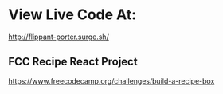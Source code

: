 
# View Live Code At: 
http://flippant-porter.surge.sh/

## FCC Recipe React Project

https://www.freecodecamp.org/challenges/build-a-recipe-box

